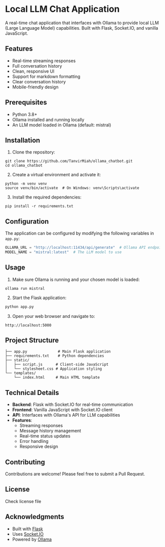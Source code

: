 # Local LLM Chat Application

A real-time chat application that interfaces with Ollama to provide local LLM (Large Language Model) capabilities. Built with Flask, Socket.IO, and vanilla JavaScript.

## Features

- Real-time streaming responses
- Full conversation history
- Clean, responsive UI
- Support for markdown formatting
- Clear conversation history
- Mobile-friendly design

## Prerequisites

- Python 3.8+
- Ollama installed and running locally
- An LLM model loaded in Ollama (default: mistral)

## Installation

1. Clone the repository:
```
git clone https://github.com/TanvirMiah/ollama_chatbot.git
cd ollama_chatbot
```

2. Create a virtual environment and activate it:
```
python -m venv venv
source venv/bin/activate  # On Windows: venv\Scripts\activate
```

3. Install the required dependencies:
```
pip install -r requirements.txt
```

## Configuration

The application can be configured by modifying the following variables in `app.py`:

```python
OLLAMA_URL = "http://localhost:11434/api/generate"  # Ollama API endpoint
MODEL_NAME = "mistral:latest"  # The LLM model to use
```

## Usage

1. Make sure Ollama is running and your chosen model is loaded:
```
ollama run mistral
```

2. Start the Flask application:
```sh
python app.py
```

3. Open your web browser and navigate to:
```
http://localhost:5000
```

## Project Structure

```
├── app.py              # Main Flask application
├── requirements.txt    # Python dependencies
├── static/
│   ├── script.js      # Client-side JavaScript
│   └── stylesheet.css # Application styling
└── templates/
    └── index.html     # Main HTML template
```

## Technical Details

- **Backend**: Flask with Socket.IO for real-time communication
- **Frontend**: Vanilla JavaScript with Socket.IO client
- **API**: Interfaces with Ollama's API for LLM capabilities
- **Features**:
  - Streaming responses
  - Message history management
  - Real-time status updates
  - Error handling
  - Responsive design

## Contributing

Contributions are welcome! Please feel free to submit a Pull Request.

## License

Check license file

## Acknowledgments

- Built with [Flask](https://flask.palletsprojects.com/)
- Uses [Socket.IO](https://socket.io/)
- Powered by [Ollama](https://ollama.ai/)